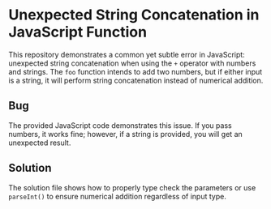 # Unexpected String Concatenation in JavaScript Function

This repository demonstrates a common yet subtle error in JavaScript: unexpected string concatenation when using the `+` operator with numbers and strings.  The `foo` function intends to add two numbers, but if either input is a string, it will perform string concatenation instead of numerical addition.

## Bug

The provided JavaScript code demonstrates this issue. If you pass numbers, it works fine; however, if a string is provided, you will get an unexpected result.

## Solution

The solution file shows how to properly type check the parameters or use `parseInt()` to ensure numerical addition regardless of input type.
